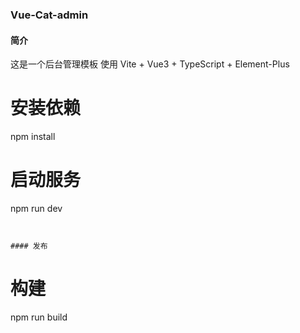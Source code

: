### Vue-Cat-admin

#### 简介

这是一个后台管理模板
使用 Vite + Vue3 + TypeScript + Element-Plus


# 安装依赖
npm install

# 启动服务
npm run dev
```


#### 发布

```
# 构建
npm run build
```

 

